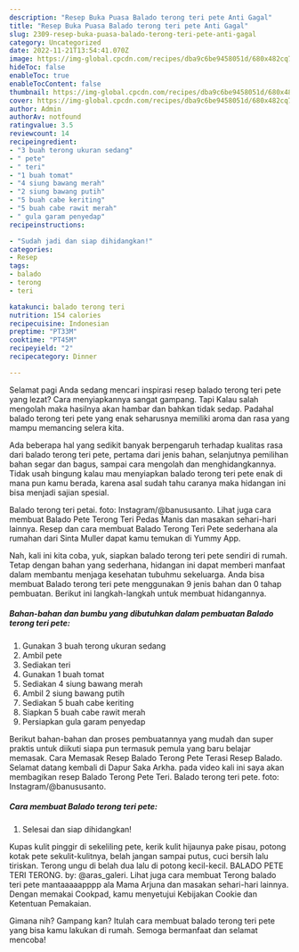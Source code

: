 ```yaml
---
description: "Resep Buka Puasa Balado terong teri pete Anti Gagal"
title: "Resep Buka Puasa Balado terong teri pete Anti Gagal"
slug: 2309-resep-buka-puasa-balado-terong-teri-pete-anti-gagal
category: Uncategorized
date: 2022-11-21T13:54:41.070Z
image: https://img-global.cpcdn.com/recipes/dba9c6be9458051d/680x482cq70/balado-terong-teri-pete-foto-resep-utama.jpg
hideToc: false
enableToc: true
enableTocContent: false
thumbnail: https://img-global.cpcdn.com/recipes/dba9c6be9458051d/680x482cq70/balado-terong-teri-pete-foto-resep-utama.jpg
cover: https://img-global.cpcdn.com/recipes/dba9c6be9458051d/680x482cq70/balado-terong-teri-pete-foto-resep-utama.jpg
author: Admin
authorAv: notfound
ratingvalue: 3.5
reviewcount: 14
recipeingredient:
- "3 buah terong ukuran sedang"
- " pete"
- " teri"
- "1 buah tomat"
- "4 siung bawang merah"
- "2 siung bawang putih"
- "5 buah cabe keriting"
- "5 buah cabe rawit merah"
- " gula garam penyedap"
recipeinstructions:

- "Sudah jadi dan siap dihidangkan!"
categories:
- Resep
tags:
- balado
- terong
- teri

katakunci: balado terong teri 
nutrition: 154 calories
recipecuisine: Indonesian
preptime: "PT33M"
cooktime: "PT45M"
recipeyield: "2"
recipecategory: Dinner

---
```



Selamat pagi Anda sedang mencari inspirasi resep balado terong teri pete yang lezat? Cara menyiapkannya sangat gampang. Tapi Kalau salah mengolah maka hasilnya akan hambar dan bahkan tidak sedap. Padahal balado terong teri pete yang enak seharusnya memiliki aroma dan rasa yang mampu memancing selera kita.


Ada beberapa hal yang sedikit banyak berpengaruh terhadap kualitas rasa dari balado terong teri pete, pertama dari jenis bahan, selanjutnya pemilihan bahan segar dan bagus, sampai cara mengolah dan menghidangkannya. Tidak usah bingung kalau mau menyiapkan balado terong teri pete enak di mana pun kamu berada, karena asal sudah tahu caranya maka hidangan ini bisa menjadi sajian spesial.

Balado terong teri petai. foto: Instagram/@banususanto. Lihat juga cara membuat Balado Pete Terong Teri Pedas Manis dan masakan sehari-hari lainnya. Resep dan cara membuat Balado Terong Teri Pete sederhana ala rumahan dari Sinta Muller dapat kamu temukan di Yummy App.


Nah, kali ini kita coba, yuk, siapkan balado terong teri pete sendiri di rumah. Tetap dengan bahan yang sederhana, hidangan ini dapat memberi manfaat dalam membantu menjaga kesehatan tubuhmu sekeluarga. Anda bisa membuat Balado terong teri pete menggunakan 9 jenis bahan dan 0 tahap pembuatan. Berikut ini langkah-langkah untuk membuat hidangannya.

<!--inarticleads1-->

##### Bahan-bahan dan bumbu yang dibutuhkan dalam pembuatan Balado terong teri pete:

1. Gunakan 3 buah terong ukuran sedang
1. Ambil  pete
1. Sediakan  teri
1. Gunakan 1 buah tomat
1. Sediakan 4 siung bawang merah
1. Ambil 2 siung bawang putih
1. Sediakan 5 buah cabe keriting
1. Siapkan 5 buah cabe rawit merah
1. Persiapkan  gula garam penyedap


Berikut bahan-bahan dan proses pembuatannya yang mudah dan super praktis untuk diikuti siapa pun termasuk pemula yang baru belajar memasak. Cara Memasak Resep Balado Terong Pete Terasi Resep Balado. Selamat datang kembali di Dapur Saka Arkha. pada video kali ini saya akan membagikan resep Balado Terong Pete Teri. Balado terong teri pete. foto: Instagram/@banususanto. 

<!--inarticleads2-->

##### Cara membuat Balado terong teri pete:


1. Selesai dan siap dihidangkan!

Kupas kulit pinggir di sekeliling pete, kerik kulit hijaunya pake pisau, potong kotak pete sekulit-kulitnya, belah jangan sampai putus, cuci bersih lalu tiriskan. Terong ungu di belah dua lalu di potong kecil-kecil⁣. BALADO PETE TERI TERONG. by: @aras_galeri. Lihat juga cara membuat Terong balado teri pete mantaaaaapppp ala Mama Arjuna dan masakan sehari-hari lainnya. Dengan memakai Cookpad, kamu menyetujui Kebijakan Cookie dan Ketentuan Pemakaian. 

Gimana nih? Gampang kan? Itulah cara membuat balado terong teri pete yang bisa kamu lakukan di rumah. Semoga bermanfaat dan selamat mencoba!
